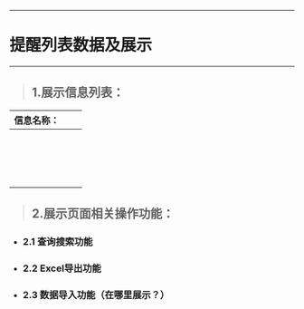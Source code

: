 
---

# 提醒列表数据及展示

---

> ## 1.展示信息列表：

| **信息名称：** |  |  |
| :--- | :--- | :--- |
|  |  |  |
|  |  |  |
|  |  |  |
|  |  |  |
|  |  |  |
|  |  |  |
|  |  |  |
|  |  |  |
|  |  |  |
|  |  |  |
|  |  |  |
|  |  |  |
|  |  |  |
|  |  |  |
|  |  |  |
|  |  |  |
|  |  |  |



> ## 2.展示页面相关操作功能：  

- ### 2.1 查询搜索功能

- ### 2.2 Excel导出功能

- ### 2.3 数据导入功能（在哪里展示？）

